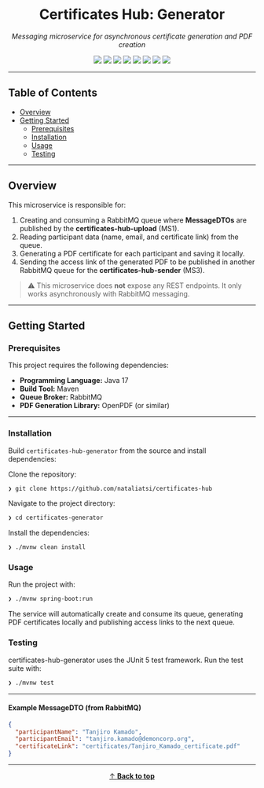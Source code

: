 <h1 align="center">Certificates Hub: Generator</h1>

<p align="center"><em>Messaging microservice for asynchronous certificate generation and PDF creation</em></p>

<p align="center">
  <img src="https://img.shields.io/badge/Status-In%20Testing-9b59b6?style=flat">
  <img src="https://img.shields.io/badge/Java-17-9b59b6?style=flat&logo=java&logoColor=white">
  <img src="https://img.shields.io/badge/Spring%20Boot-3.x-9b59b6?style=flat&logo=spring-boot&logoColor=white">
  <img src="https://img.shields.io/badge/RabbitMQ-Queue-9b59b6?style=flat&logo=rabbitmq&logoColor=white">
  <img src="https://img.shields.io/badge/PDF%20Generation-OpenPDF-9b59b6?style=flat">
  <img src="https://img.shields.io/badge/Template-HTML%2FThymeleaf-9b59b6?style=flat">
  <img src="https://img.shields.io/badge/JUnit5-Test-9b59b6?style=flat&logo=junit5&logoColor=white">
  <img src="https://img.shields.io/badge/Maven-Build-9b59b6?style=flat&logo=apache-maven&logoColor=white">
</p>

---

## Table of Contents

- [Overview](#overview)
- [Getting Started](#getting-started)
    - [Prerequisites](#prerequisites)
    - [Installation](#installation)
    - [Usage](#usage)
    - [Testing](#testing)

---

## Overview

This microservice is responsible for:

1. Creating and consuming a RabbitMQ queue where **MessageDTOs** are published by the **certificates-hub-upload** (MS1).
2. Reading participant data (name, email, and certificate link) from the queue.
3. Generating a PDF certificate for each participant and saving it locally.
4. Sending the access link of the generated PDF to be published in another RabbitMQ queue for the **certificates-hub-sender** (MS3).

> ⚠️ This microservice does **not** expose any REST endpoints. It only works asynchronously with RabbitMQ messaging.

---

## Getting Started

### Prerequisites

This project requires the following dependencies:

- **Programming Language:** Java 17
- **Build Tool:** Maven
- **Queue Broker:** RabbitMQ
- **PDF Generation Library:** OpenPDF (or similar)

---

### Installation

Build `certificates-hub-generator` from the source and install dependencies:

Clone the repository:

```bash
❯ git clone https://github.com/nataliatsi/certificates-hub
````

Navigate to the project directory:

```bash
❯ cd certificates-generator
```

Install the dependencies:

```bash
❯ ./mvnw clean install
```

### Usage

Run the project with:

```bash
❯ ./mvnw spring-boot:run
```

The service will automatically create and consume its queue, generating PDF certificates locally and publishing access links to the next queue.

### Testing

certificates-hub-generator uses the JUnit 5 test framework. Run the test suite with:

```bash
❯ ./mvnw test
```

---

#### Example MessageDTO (from RabbitMQ)

```json
{
  "participantName": "Tanjiro Kamado",
  "participantEmail": "tanjiro.kamado@demoncorp.org",
  "certificateLink": "certificates/Tanjiro_Kamado_certificate.pdf"
}
```

---

<div align="center">

[↑ **Back to top**](#certificates-hub-generator)

</div>

